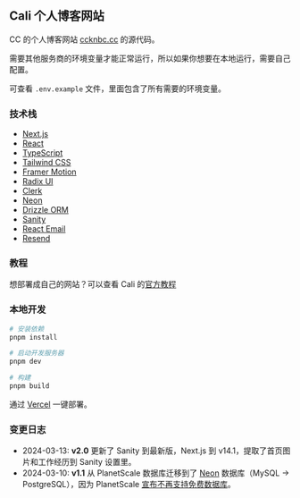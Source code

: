 ## Cali 个人博客网站

CC 的个人博客网站 [ccknbc.cc](https://www.ccknbc.cc/) 的源代码。

需要其他服务商的环境变量才能正常运行，所以如果你想要在本地运行，需要自己配置。

可查看 `.env.example` 文件，里面包含了所有需要的环境变量。

### 技术栈

- [Next.js](https://nextjs.org/)
- [React](https://reactjs.org/)
- [TypeScript](https://www.typescriptlang.org/)
- [Tailwind CSS](https://tailwindcss.com/)
- [Framer Motion](https://www.framer.com/motion/)
- [Radix UI](https://www.radix-ui.com/)
- [Clerk](https://clerk.com/)
- [Neon](https://neon.tech/)
- [Drizzle ORM](https://orm.drizzle.team/)
- [Sanity](https://www.sanity.io/)
- [React Email](https://react.email)
- [Resend](https://resend.com/)

### 教程

想部署成自己的网站？可以查看 Cali 的[官方教程](https://cali.so/blog/guide-for-cloning-my-site)

### 本地开发

```bash
# 安装依赖
pnpm install

# 启动开发服务器
pnpm dev

# 构建
pnpm build
```

通过 [Vercel](https://vercel.com/) 一键部署。

### 变更日志

- 2024-03-13: **v2.0** 更新了 Sanity 到最新版，Next.js 到 v14.1，提取了首页图片和工作经历到 Sanity 设置里。
- 2024-03-10: **v1.1** 从 PlanetScale 数据库迁移到了 [Neon](https://neon.tech/) 数据库（MySQL -> PostgreSQL），因为 PlanetScale [宣布不再支持免费数据库](https://planetscale.com/blog/planetscale-forever)。
